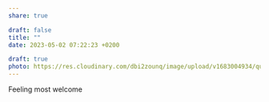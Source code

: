 ```yaml
---
share: true

draft: false
title: ""
date: 2023-05-02 07:22:23 +0200

draft: true
photo: https://res.cloudinary.com/dbi2zounq/image/upload/v1683004934/quhumfzhvdmv3tmgdijw.jpg
---
```


Feeling most welcome

